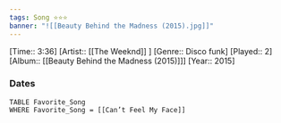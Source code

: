 ```yaml
---
tags: Song ⭐⭐⭐ 
banner: "![[Beauty Behind the Madness (2015).jpg]]"
---
```

[Time:: 3:36]
[Artist:: [[The Weeknd]] ]
[Genre:: Disco funk]
[Played:: 2]
[Album:: [[Beauty Behind the Madness (2015)]]]
[Year:: 2015]
### Dates
````dataview
TABLE Favorite_Song
WHERE Favorite_Song = [[Can’t Feel My Face]]
````